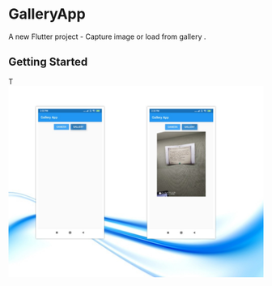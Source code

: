 # GalleryApp

A new Flutter project - Capture image or load from gallery .

## Getting Started

T![alt text](https://github.com/mekotlin/GalleryApp/blob/master/GalleryApp.jpg)
